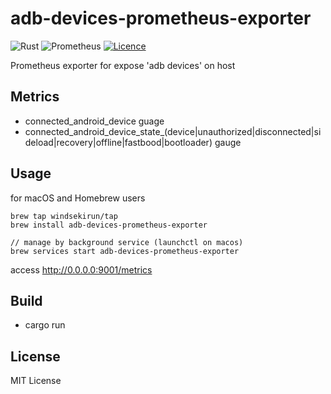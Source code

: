 # adb-devices-prometheus-exporter
![Rust](https://img.shields.io/badge/rust-%23000000.svg?style=for-the-badge&logo=rust&logoColor=white) ![Prometheus](https://img.shields.io/badge/Prometheus-E6522C?style=for-the-badge&logo=Prometheus&logoColor=white) [![Licence](https://img.shields.io/github/license/windsekirun/adb-devices-prometheus-exporter?style=for-the-badge)](./LICENSE) 

Prometheus exporter for expose 'adb devices' on host

## Metrics
* connected_android_device guage
* connected_android_device_state_(device|unauthorized|disconnected|sideload|recovery|offline|fastbood|bootloader) gauge

## Usage

for macOS and Homebrew users
```
brew tap windsekirun/tap
brew install adb-devices-prometheus-exporter

// manage by background service (launchctl on macos)
brew services start adb-devices-prometheus-exporter
```

access http://0.0.0.0:9001/metrics

## Build

* cargo run

## License
MIT License